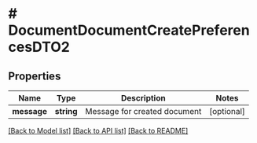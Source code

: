 # # DocumentDocumentCreatePreferencesDTO2

## Properties

Name | Type | Description | Notes
------------ | ------------- | ------------- | -------------
**message** | **string** | Message for created document | [optional]

[[Back to Model list]](../../README.md#models) [[Back to API list]](../../README.md#endpoints) [[Back to README]](../../README.md)
